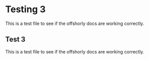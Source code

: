 # Testing 3

This is a test file to see if the offshorly docs are working correctly.

## Test 3

This is a test file to see if the offshorly docs are working correctly.
